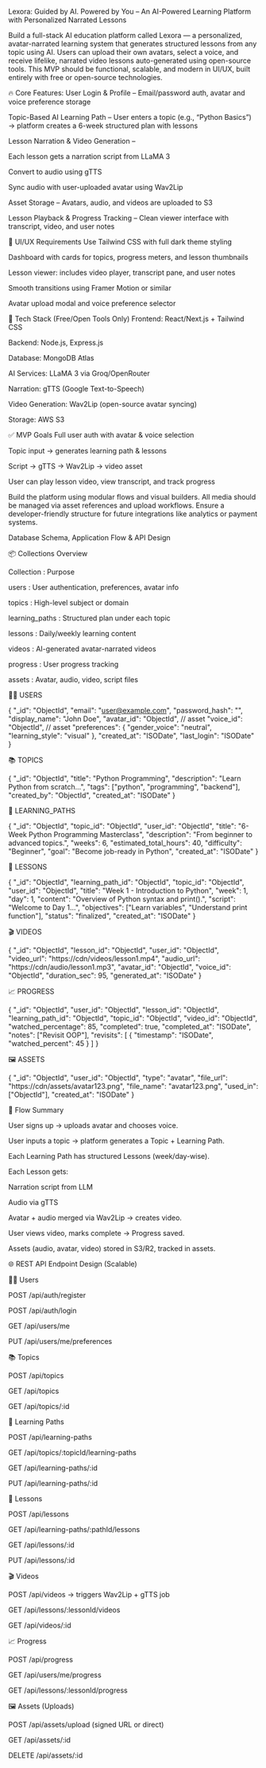 Lexora: Guided by AI. Powered by You – An AI-Powered Learning Platform with Personalized Narrated Lessons

Build a full-stack AI education platform called Lexora — a personalized, avatar-narrated learning system that generates structured lessons from any topic using AI. Users can upload their own avatars, select a voice, and receive lifelike, narrated video lessons auto-generated using open-source tools. This MVP should be functional, scalable, and modern in UI/UX, built entirely with free or open-source technologies.

🔥 Core Features:
User Login & Profile – Email/password auth, avatar and voice preference storage

Topic-Based AI Learning Path – User enters a topic (e.g., “Python Basics”) → platform creates a 6-week structured plan with lessons

Lesson Narration & Video Generation –

Each lesson gets a narration script from LLaMA 3

Convert to audio using gTTS

Sync audio with user-uploaded avatar using Wav2Lip

Asset Storage – Avatars, audio, and videos are uploaded to S3

Lesson Playback & Progress Tracking – Clean viewer interface with transcript, video, and user notes


🎨 UI/UX Requirements
Use Tailwind CSS with full dark theme styling

Dashboard with cards for topics, progress meters, and lesson thumbnails

Lesson viewer: includes video player, transcript pane, and user notes

Smooth transitions using Framer Motion or similar

Avatar upload modal and voice preference selector

🔧 Tech Stack (Free/Open Tools Only)
Frontend: React/Next.js + Tailwind CSS

Backend: Node.js, Express.js

Database: MongoDB Atlas

AI Services: LLaMA 3 via Groq/OpenRouter

Narration: gTTS (Google Text-to-Speech)

Video Generation: Wav2Lip (open-source avatar syncing)

Storage: AWS S3 

✅ MVP Goals
Full user auth with avatar & voice selection

Topic input → generates learning path & lessons

Script → gTTS → Wav2Lip → video asset

User can play lesson video, view transcript, and track progress

Build the platform using modular flows and visual builders. All media should be managed via asset references and upload workflows. Ensure a developer-friendly structure for future integrations like analytics or payment systems.


Database Schema, Application Flow & API Design

📦 Collections Overview

Collection : Purpose

users : User authentication, preferences, avatar info

topics : High-level subject or domain

learning_paths : Structured plan under each topic

lessons : Daily/weekly learning content

videos : AI-generated avatar-narrated videos

progress : User progress tracking

assets : Avatar, audio, video, script files

🧑‍💻 USERS

{
  "_id": "ObjectId",
  "email": "user@example.com",
  "password_hash": "<hashed>",
  "display_name": "John Doe",
  "avatar_id": "ObjectId",     // asset
  "voice_id": "ObjectId",      // asset
  "preferences": {
    "gender_voice": "neutral",
    "learning_style": "visual"
  },
  "created_at": "ISODate",
  "last_login": "ISODate"
}

📚 TOPICS

{
  "_id": "ObjectId",
  "title": "Python Programming",
  "description": "Learn Python from scratch...",
  "tags": ["python", "programming", "backend"],
  "created_by": "ObjectId",
  "created_at": "ISODate"
}

🧭 LEARNING_PATHS

{
  "_id": "ObjectId",
  "topic_id": "ObjectId",
  "user_id": "ObjectId",
  "title": "6-Week Python Programming Masterclass",
  "description": "From beginner to advanced topics.",
  "weeks": 6,
  "estimated_total_hours": 40,
  "difficulty": "Beginner",
  "goal": "Become job-ready in Python",
  "created_at": "ISODate"
}

📘 LESSONS

{
  "_id": "ObjectId",
  "learning_path_id": "ObjectId",
  "topic_id": "ObjectId",
  "user_id": "ObjectId",
  "title": "Week 1 - Introduction to Python",
  "week": 1,
  "day": 1,
  "content": "Overview of Python syntax and print().",
  "script": "Welcome to Day 1...",
  "objectives": ["Learn variables", "Understand print function"],
  "status": "finalized",
  "created_at": "ISODate"
}

🎬 VIDEOS

{
  "_id": "ObjectId",
  "lesson_id": "ObjectId",
  "user_id": "ObjectId",
  "video_url": "https://cdn/videos/lesson1.mp4",
  "audio_url": "https://cdn/audio/lesson1.mp3",
  "avatar_id": "ObjectId",
  "voice_id": "ObjectId",
  "duration_sec": 95,
  "generated_at": "ISODate"
}

📈 PROGRESS

{
  "_id": "ObjectId",
  "user_id": "ObjectId",
  "lesson_id": "ObjectId",
  "learning_path_id": "ObjectId",
  "topic_id": "ObjectId",
  "video_id": "ObjectId",
  "watched_percentage": 85,
  "completed": true,
  "completed_at": "ISODate",
  "notes": ["Revisit OOP"],
  "revisits": [
    { "timestamp": "ISODate", "watched_percent": 45 }
  ]
}

🖼️ ASSETS

{
  "_id": "ObjectId",
  "user_id": "ObjectId",
  "type": "avatar",
  "file_url": "https://cdn/assets/avatar123.png",
  "file_name": "avatar123.png",
  "used_in": ["ObjectId"],
  "created_at": "ISODate"
}

🔁 Flow Summary

User signs up → uploads avatar and chooses voice.

User inputs a topic → platform generates a Topic + Learning Path.

Each Learning Path has structured Lessons (week/day-wise).

Each Lesson gets:

Narration script from LLM

Audio via gTTS

Avatar + audio merged via Wav2Lip → creates video.

User views video, marks complete → Progress saved.

Assets (audio, avatar, video) stored in S3/R2, tracked in assets.

🌐 REST API Endpoint Design (Scalable)

🧑‍💻 Users

POST /api/auth/register

POST /api/auth/login

GET /api/users/me

PUT /api/users/me/preferences

📚 Topics

POST /api/topics

GET /api/topics

GET /api/topics/:id

🧭 Learning Paths

POST /api/learning-paths

GET /api/topics/:topicId/learning-paths

GET /api/learning-paths/:id

PUT /api/learning-paths/:id

📘 Lessons

POST /api/lessons

GET /api/learning-paths/:pathId/lessons

GET /api/lessons/:id

PUT /api/lessons/:id

🎬 Videos

POST /api/videos → triggers Wav2Lip + gTTS job

GET /api/lessons/:lessonId/videos

GET /api/videos/:id

📈 Progress

POST /api/progress

GET /api/users/me/progress

GET /api/lessons/:lessonId/progress

🖼️ Assets (Uploads)

POST /api/assets/upload (signed URL or direct)

GET /api/assets/:id

DELETE /api/assets/:id
